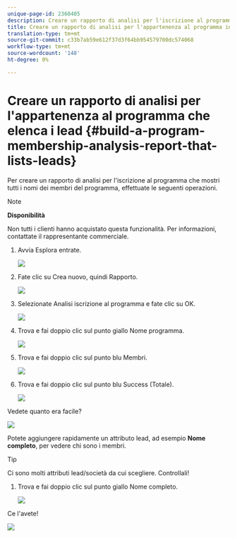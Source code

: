 ```yaml
---
unique-page-id: 2360405
description: Creare un rapporto di analisi per l'iscrizione al programma che elenca i lead - Documenti Marketo - Documentazione del prodotto
title: Creare un rapporto di analisi per l'appartenenza al programma in cui siano elencati i lead
translation-type: tm+mt
source-git-commit: c33b7ab59e612f37d3f64bb954579700dc574068
workflow-type: tm+mt
source-wordcount: '148'
ht-degree: 0%

---
```



# Creare un rapporto di analisi per l&#39;appartenenza al programma che elenca i lead {#build-a-program-membership-analysis-report-that-lists-leads}

Per creare un rapporto di analisi per l&#39;iscrizione al programma che mostri tutti i nomi dei membri del programma, effettuate le seguenti operazioni.

>[!NOTE]
>
>**Disponibilità**
>
>Non tutti i clienti hanno acquistato questa funzionalità. Per informazioni, contattate il rappresentante commerciale.

1. Avvia Esplora entrate.

   ![](assets/one.png)

1. Fate clic su Crea nuovo, quindi Rapporto.

   ![](assets/two.png)

1. Selezionate Analisi iscrizione al programma e fate clic su OK.

   ![](assets/three.png)

1. Trova e fai doppio clic sul punto giallo Nome programma.

   ![](assets/four.png)

1. Trova e fai doppio clic sul punto blu Membri.

   ![](assets/five.png)

1. Trova e fai doppio clic sul punto blu Success (Totale).

   ![](assets/six.png)

Vedete quanto era facile?

![](assets/seven.png)

Potete aggiungere rapidamente un attributo lead, ad esempio **Nome completo**, per vedere chi sono i membri.

>[!TIP]
>
>Ci sono molti attributi lead/società da cui scegliere. Controllali!

1. Trova e fai doppio clic sul punto giallo Nome completo.

   ![](assets/eight.png)

Ce l&#39;avete!

![](assets/nine.png)


